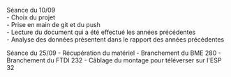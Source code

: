Séance du 10/09  
	- Choix du projet  
	- Prise en main de git et du push  
	- Lecture du document qui a été effectué les années précédentes  
	- Analyse des données présentent dans le rapport des années précédentes  
	
Séance du 25/09
	- Récupération du matériel 
	- Branchement du BME 280 
	- Branchement du FTDI 232 
	- Câblage du montage pour téléverser sur l'ESP 32 
	
